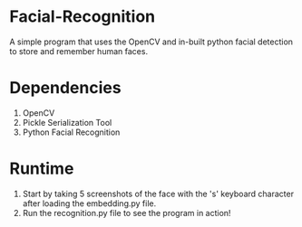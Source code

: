 # Facial-Recognition

A simple program that uses the OpenCV and in-built python facial detection to
store and remember human faces.

# Dependencies

1. OpenCV
2. Pickle Serialization Tool
3. Python Facial Recognition

# Runtime

1. Start by taking 5 screenshots of the face with the 's' keyboard character after loading 
the embedding.py file.
2. Run the recognition.py file to see the program in action!